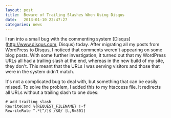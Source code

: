 ```yaml
---
layout: post
title:  Beware of Trailing Slashes When Using Disqus
date:   2013-01-10 22:47:27
categories: news
---
```


I ran into a small bug with the commenting system [Disqus](http://www.disqus.com, Disqus) today. After migrating all my posts from WordPress to Disqus, I noticed that comments weren't appearing on some blog posts. With some further investigation, it turned out that my WordPress URLs all had a trailing slash at the end, whereas in the new build of my site, they don't. This meant that the URLs I was serving visitors and those that were in the system didn't match.

It's not a complicated bug to deal with, but something that can be easily missed. To solve the problem, I added this to my htaccess file. It redirects all URLs without a trailing slash to one does:

    # add trailing slash
    RewriteCond %{REQUEST_FILENAME} !-f
    RewriteRule ^.*[^/]$ /$0/ [L,R=301]

